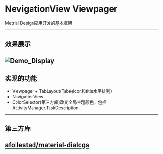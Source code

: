 # NevigationView Viewpager
Metrial Design应用开发的基本框架


---
## 效果展示
![Demo_Display](https://raw.githubusercontent.com/Winky93/NevigationView_Viewpage/master/DemoDisplay.gif)
---
## 实现的功能
* Viewpager + TabLayout(Tab由icon和title水平排列）
* NavigationView
* ColorSelector(第三方库)改变全局主题颜色，包括ActivityManager.TaskDescription
---
## 第三方库
[afollestad/material-dialogs](https://github.com/afollestad/material-dialogs)
---
